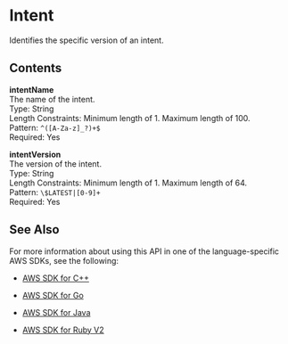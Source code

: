 # Intent<a name="API_Intent"></a>

Identifies the specific version of an intent\.

## Contents<a name="API_Intent_Contents"></a>

 **intentName**   
The name of the intent\.  
Type: String  
Length Constraints: Minimum length of 1\. Maximum length of 100\.  
Pattern: `^([A-Za-z]_?)+$`   
Required: Yes

 **intentVersion**   
The version of the intent\.  
Type: String  
Length Constraints: Minimum length of 1\. Maximum length of 64\.  
Pattern: `\$LATEST|[0-9]+`   
Required: Yes

## See Also<a name="API_Intent_SeeAlso"></a>

For more information about using this API in one of the language\-specific AWS SDKs, see the following:

+  [AWS SDK for C\+\+](http://docs.aws.amazon.com/goto/SdkForCpp/lex-models-2017-04-19/Intent) 

+  [AWS SDK for Go](http://docs.aws.amazon.com/goto/SdkForGoV1/lex-models-2017-04-19/Intent) 

+  [AWS SDK for Java](http://docs.aws.amazon.com/goto/SdkForJava/lex-models-2017-04-19/Intent) 

+  [AWS SDK for Ruby V2](http://docs.aws.amazon.com/goto/SdkForRubyV2/lex-models-2017-04-19/Intent) 